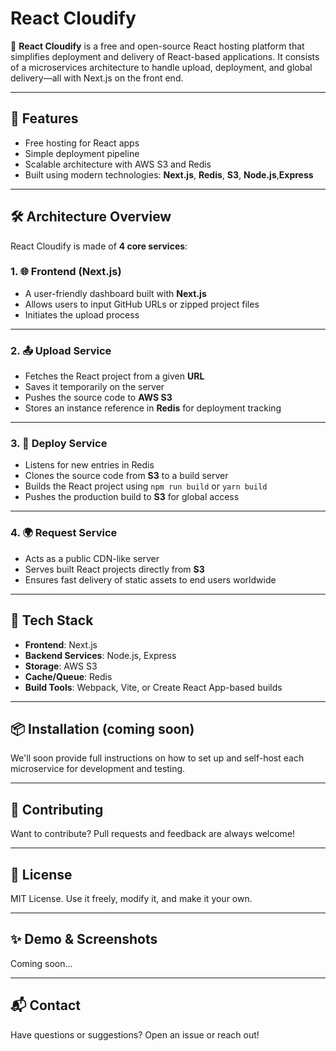 # React Cloudify

🚀 **React Cloudify** is a free and open-source React hosting platform that simplifies deployment and delivery of React-based applications. It consists of a microservices architecture to handle upload, deployment, and global delivery—all with Next.js on the front end.

---

## 🧩 Features

- Free hosting for React apps
- Simple deployment pipeline
- Scalable architecture with AWS S3 and Redis
- Built using modern technologies: **Next.js**, **Redis**, **S3**, **Node.js**,**Express**

---

## 🛠️ Architecture Overview

React Cloudify is made of **4 core services**:

### 1. 🌐 Frontend (Next.js)

- A user-friendly dashboard built with **Next.js**
- Allows users to input GitHub URLs or zipped project files
- Initiates the upload process

---

### 2. 📤 Upload Service

- Fetches the React project from a given **URL**
- Saves it temporarily on the server
- Pushes the source code to **AWS S3**
- Stores an instance reference in **Redis** for deployment tracking

---

### 3. 🚀 Deploy Service

- Listens for new entries in Redis
- Clones the source code from **S3** to a build server
- Builds the React project using `npm run build` or `yarn build`
- Pushes the production build to **S3** for global access

---

### 4. 🌍 Request Service

- Acts as a public CDN-like server
- Serves built React projects directly from **S3**
- Ensures fast delivery of static assets to end users worldwide

---

## 🧪 Tech Stack

- **Frontend**: Next.js
- **Backend Services**: Node.js, Express
- **Storage**: AWS S3
- **Cache/Queue**: Redis
- **Build Tools**: Webpack, Vite, or Create React App-based builds

---

## 📦 Installation (coming soon)

We'll soon provide full instructions on how to set up and self-host each microservice for development and testing.

---

## 🤝 Contributing

Want to contribute? Pull requests and feedback are always welcome!

---

## 📄 License

MIT License. Use it freely, modify it, and make it your own.

---

## ✨ Demo & Screenshots

Coming soon...

---

## 📬 Contact

Have questions or suggestions? Open an issue or reach out!
